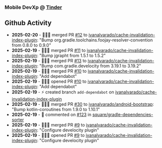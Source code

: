 ### Mobile DevXp @ [Tinder](https://medium.com/tinder)

## Github Activity
- **2025-02-20** - 🧑🏻‍💻 merged PR [#12](https://github.com/ivanalvarado/cache-invalidation-index-plugin/pull/12) to [ivanalvarado/cache-invalidation-index-plugin](https://github.com/ivanalvarado/cache-invalidation-index-plugin): "Bump org.gradle.toolchains.foojay-resolver-convention from 0.8.0 to 0.9.0"
- **2025-02-19** - 🧑🏻‍💻 merged PR [#11](https://github.com/ivanalvarado/cache-invalidation-index-plugin/pull/11) to [ivanalvarado/cache-invalidation-index-plugin](https://github.com/ivanalvarado/cache-invalidation-index-plugin): "Bump jgrapht from 1.5.1 to 1.5.2"
- **2025-02-19** - 🧑🏻‍💻 merged PR [#13](https://github.com/ivanalvarado/cache-invalidation-index-plugin/pull/13) to [ivanalvarado/cache-invalidation-index-plugin](https://github.com/ivanalvarado/cache-invalidation-index-plugin): "Bump com.gradle.develocity from 3.19.1 to 3.19.2"
- **2025-02-19** - 🧑🏻‍💻 merged PR [#10](https://github.com/ivanalvarado/cache-invalidation-index-plugin/pull/10) to [ivanalvarado/cache-invalidation-index-plugin](https://github.com/ivanalvarado/cache-invalidation-index-plugin): "Add dependabot"
- **2025-02-19** - 🧑🏻‍💻 opened PR [#10](https://github.com/ivanalvarado/cache-invalidation-index-plugin/pull/10) to [ivanalvarado/cache-invalidation-index-plugin](https://github.com/ivanalvarado/cache-invalidation-index-plugin): "Add dependabot"
- **2025-02-19** - ⚡️ created branch `add-dependabot` on [ivanalvarado/cache-invalidation-index-plugin](https://github.com/ivanalvarado/cache-invalidation-index-plugin)
- **2025-02-19** - 🧑🏻‍💻 merged PR [#30](https://github.com/ivanalvarado/android-bootstrap/pull/30) to [ivanalvarado/android-bootstrap](https://github.com/ivanalvarado/android-bootstrap): "Bump kotlin-coroutines from 1.9.0 to 1.10.1"
- **2025-02-19** - 💬 commented on [#123](https://api.github.com/repos/square/gradle-dependencies-sorter/issues/123/comments) in [square/gradle-dependencies-sorter](https://github.com/square/gradle-dependencies-sorter)
- **2025-02-19** - 🧑🏻‍💻 merged PR [#9](https://github.com/ivanalvarado/cache-invalidation-index-plugin/pull/9) to [ivanalvarado/cache-invalidation-index-plugin](https://github.com/ivanalvarado/cache-invalidation-index-plugin): "Configure develocity plugin"
- **2025-02-19** - 🧑🏻‍💻 opened PR [#9](https://github.com/ivanalvarado/cache-invalidation-index-plugin/pull/9) to [ivanalvarado/cache-invalidation-index-plugin](https://github.com/ivanalvarado/cache-invalidation-index-plugin): "Configure develocity plugin"
